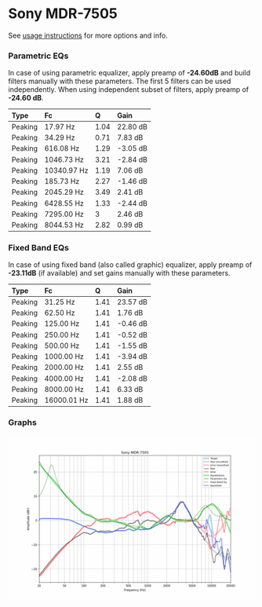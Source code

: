 # Sony MDR-7505
See [usage instructions](https://github.com/jaakkopasanen/AutoEq#usage) for more options and info.

### Parametric EQs
In case of using parametric equalizer, apply preamp of **-24.60dB** and build filters manually
with these parameters. The first 5 filters can be used independently.
When using independent subset of filters, apply preamp of **-24.60 dB**.

| Type    | Fc          |    Q | Gain     |
|:--------|:------------|:-----|:---------|
| Peaking | 17.97 Hz    | 1.04 | 22.80 dB |
| Peaking | 34.29 Hz    | 0.71 | 7.83 dB  |
| Peaking | 616.08 Hz   | 1.29 | -3.05 dB |
| Peaking | 1046.73 Hz  | 3.21 | -2.84 dB |
| Peaking | 10340.97 Hz | 1.19 | 7.06 dB  |
| Peaking | 185.73 Hz   | 2.27 | -1.46 dB |
| Peaking | 2045.29 Hz  | 3.49 | 2.41 dB  |
| Peaking | 6428.55 Hz  | 1.33 | -2.44 dB |
| Peaking | 7295.00 Hz  | 3    | 2.46 dB  |
| Peaking | 8044.53 Hz  | 2.82 | 0.99 dB  |

### Fixed Band EQs
In case of using fixed band (also called graphic) equalizer, apply preamp of **-23.11dB**
(if available) and set gains manually with these parameters.

| Type    | Fc          |    Q | Gain     |
|:--------|:------------|:-----|:---------|
| Peaking | 31.25 Hz    | 1.41 | 23.57 dB |
| Peaking | 62.50 Hz    | 1.41 | 1.76 dB  |
| Peaking | 125.00 Hz   | 1.41 | -0.46 dB |
| Peaking | 250.00 Hz   | 1.41 | -0.52 dB |
| Peaking | 500.00 Hz   | 1.41 | -1.55 dB |
| Peaking | 1000.00 Hz  | 1.41 | -3.94 dB |
| Peaking | 2000.00 Hz  | 1.41 | 2.55 dB  |
| Peaking | 4000.00 Hz  | 1.41 | -2.08 dB |
| Peaking | 8000.00 Hz  | 1.41 | 6.33 dB  |
| Peaking | 16000.01 Hz | 1.41 | 1.88 dB  |

### Graphs
![](./Sony%20MDR-7505.png)